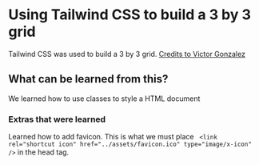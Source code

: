 # Using Tailwind CSS to build a 3 by 3 grid

Tailwind CSS was used to build a 3 by 3 grid. [Credits to Victor Gonzalez](https://scrimba.com/learn/tailwind)

## What can be learned from this?

We learned how to use classes to style a HTML document

### Extras that were learned

Learned how to add favicon. This is what we must place
` <link rel="shortcut icon" href="../assets/favicon.ico" type="image/x-icon" />` in the head tag.
